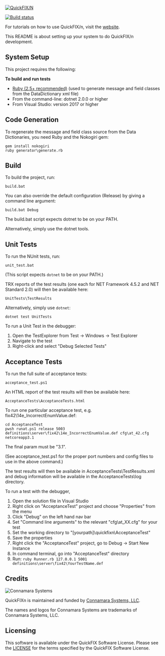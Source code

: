 [![QuickFIX/N][1]](http://quickfixn.org)

[![Build status](https://ci.appveyor.com/api/projects/status/ccu2yp2coad3oam0?svg=true)](https://ci.appveyor.com/project/cbusbey/quickfixn-jib50)

For tutorials on how to use QuickFIX/n, visit the [website](http://quickfixn.org/tutorial/creating-an-application.html).

This README is about setting up your system to do QuickFIX/n
development.

System Setup
------------
This project requires the following:

**To build and run tests**

* [Ruby (2.5+ recommended)](http://rubyinstaller.org/) (used to generate message and field classes from the DataDictionary xml file)
* From the command-line: dotnet 2.0.0 or higher
* From Visual Studio: version 2017 or higher

Code Generation
---------------
To regenerate the message and field class source from the Data Dictionaries,
you need Ruby and the Nokogiri gem:

```
gem install nokogiri
ruby generator\generate.rb
```

Build
-----
To build the project, run:

```
build.bat
```

You can also override the default configuration (Release) by giving a command line argument:

```
build.bat Debug
```

The build.bat script expects dotnet to be on your PATH.

Alternatively, simply use the dotnet tools.

Unit Tests
----------
To run the NUnit tests, run:

```
unit_test.bat
```

(This script expects `dotnet` to be on your PATH.)

TRX reports of the test results (one each for NET Framework 4.5.2 and NET Standard 2.0) will then be available here:

```
UnitTests\TestResults
```

Alternatively, simply use `dotnet`:

```
dotnet test UnitTests
```

To run a Unit Test in the debugger:

1. Open the TestExplorer from Test -> Windows -> Test Explorer
2. Navigate to the test
3. Right-click and select "Debug Selected Tests"


Acceptance Tests
----------------
To run the full suite of acceptance tests:

```
acceptance_test.ps1
```

An HTML report of the test results will then be available here:

    AcceptanceTests\AcceptanceTests.html

To run one particular acceptance test, e.g. fix42\14e_IncorrectEnumValue.def:

```
cd AcceptanceTest
pwsh runat.ps1 release 5003 definitions\server\fix42\14e_IncorrectEnumValue.def cfg\at_42.cfg netcoreapp3.1
```

The final param must be "3.1".

(See acceptance_test.ps1 for the proper port numbers and config files to use in the above command.)

The test results will then be available in AcceptanceTests\TestResults.xml and
debug information will be available in the AcceptanceTests\log directory.

To run a test with the debugger,

  1. Open the solution file in Visual Studio
  2. Right click on "AcceptanceTest" project and choose "Properties" from the menu
  3. Click "Debug" on the left hand nav bar
  4. Set "Command line arguments" to the relevant "cfg\at_XX.cfg" for your test
  5. Set the working directory to "[yourpath]\quickfixn\AcceptanceTest"
  6. Save the properties
  7. Right click the "AcceptanceTest" project, go to Debug -> Start New Instance
  8. In command terminal, go into "AcceptanceTest" directory
  9. Run: `ruby Runner.rb 127.0.0.1 5001 definitions\server\fix42\YourTestName.def`

Credits
-------

![Connamara Systems](http://quickfixn.org/web/public/images/Connamara-Logo.png)

QuickFIXn is maintained and funded by [Connamara Systems, LLC](http://connamara.com).

The names and logos for Connamara Systems are trademarks of Connamara Systems, LLC.

Licensing
---------

This software is available under the QuickFIX Software License. Please see the [LICENSE](LICENSE) for the terms specified by the QuickFIX Software License.

[1]: http://quickfixn.org/web/public/images/qfn-logo/QuickFIX-n_logo-small.png
